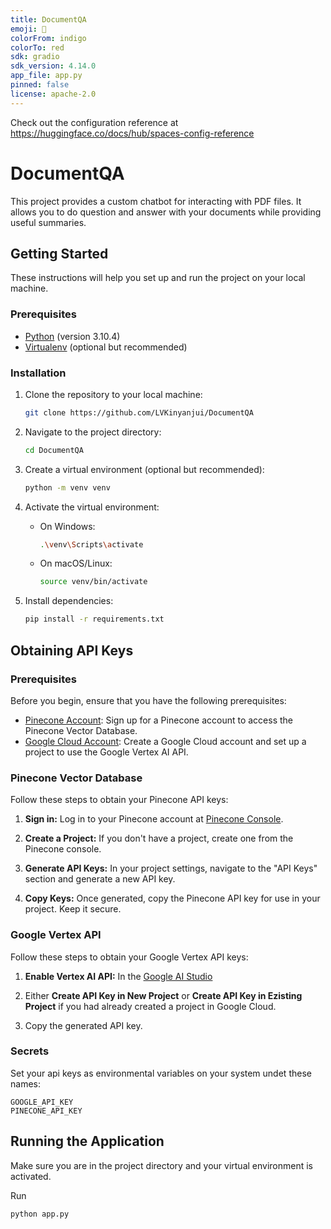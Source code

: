 ```yaml
---
title: DocumentQA
emoji: 🏃
colorFrom: indigo
colorTo: red
sdk: gradio
sdk_version: 4.14.0
app_file: app.py
pinned: false
license: apache-2.0
---
```


Check out the configuration reference at https://huggingface.co/docs/hub/spaces-config-reference

# DocumentQA

This project provides a custom chatbot for interacting with PDF files. It allows you to do question and answer with your documents while providing useful summaries.

## Getting Started

These instructions will help you set up and run the project on your local machine.

### Prerequisites

- [Python](https://www.python.org/downloads/) (version 3.10.4)
- [Virtualenv](https://virtualenv.pypa.io/en/stable/) (optional but recommended)

### Installation

1. Clone the repository to your local machine:

    ```bash
    git clone https://github.com/LVKinyanjui/DocumentQA
    ```

2. Navigate to the project directory:

    ```bash
    cd DocumentQA
    ```

3. Create a virtual environment (optional but recommended):

    ```bash
    python -m venv venv
    ```

4. Activate the virtual environment:

    - On Windows:

        ```bash
        .\venv\Scripts\activate
        ```

    - On macOS/Linux:

        ```bash
        source venv/bin/activate
        ```

5. Install dependencies:

    ```bash
    pip install -r requirements.txt
    ```


## Obtaining API Keys
### Prerequisites

Before you begin, ensure that you have the following prerequisites:

- [Pinecone Account](https://pinecone.io/signup): Sign up for a Pinecone account to access the Pinecone Vector Database.
- [Google Cloud Account](https://console.cloud.google.com/): Create a Google Cloud account and set up a project to use the Google Vertex AI API.


### Pinecone Vector Database

Follow these steps to obtain your Pinecone API keys:

1. **Sign in:** Log in to your Pinecone account at [Pinecone Console](https://pinecone.io/console).

2. **Create a Project:** If you don't have a project, create one from the Pinecone console.

3. **Generate API Keys:** In your project settings, navigate to the "API Keys" section and generate a new API key.

4. **Copy Keys:** Once generated, copy the Pinecone API key for use in your project. Keep it secure.

### Google Vertex API

Follow these steps to obtain your Google Vertex API keys:

1. **Enable Vertex AI API:** In the [Google AI Studio](https://makersuite.google.com/app/apikey)

2. Either **Create API Key in New Project** or **Create API Key in Ezisting Project** if you had already created a project in Google Cloud.

3. Copy the generated API key.

### Secrets
Set your api keys as environmental variables on your system undet these names:
```
GOOGLE_API_KEY
PINECONE_API_KEY
```

## Running the Application

Make sure you are in the project directory and your virtual environment is activated.

Run 
```
python app.py
```
